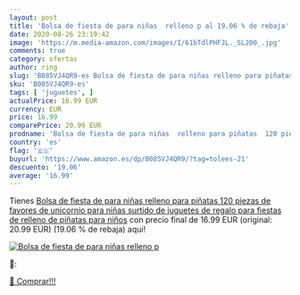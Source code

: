```yaml
---
layout: post
title: 'Bolsa de fiesta de para niñas  relleno p al 19.06 % de rebaja'
date: 2020-08-26 23:19:42
image: 'https://m.media-amazon.com/images/I/61bTdlPHFJL._SL200_.jpg'
comments: true
category: ofertas
author: ring
slug: 'B085VJ4QR9-es Bolsa de fiesta de para niñas relleno para piñatas 120...'
sku: 'B085VJ4QR9-es'
tags: [ 'juguetes', ]
actualPrice: 16.99 EUR
currency: EUR
price: 16.99
comparePrice: 20.99 EUR
prodname: 'Bolsa de fiesta de para niñas  relleno para piñatas  120 piezas de favores de unicornio para niñas  surtido de juguetes de regalo para fiestas de relleno de piñatas para niños'
country: 'es'
flag: '🇪🇸'
buyurl: 'https://www.amazon.es/dp/B085VJ4QR9/?tag=tolees-21'
descuento: '19.06'
average: '16.99'
---
```


Tienes [Bolsa de fiesta de para niñas  relleno para piñatas  120 piezas de favores de unicornio para niñas  surtido de juguetes de regalo para fiestas de relleno de piñatas para niños](https://www.amazon.es/dp/B085VJ4QR9/?tag=tolees-21) con precio final de  16.99 EUR (original: 20.99 EUR) (19.06 %  de rebaja) aqui!

[![Bolsa de fiesta de para niñas  relleno p](https://m.media-amazon.com/images/I/61bTdlPHFJL._SL200_.jpg)](https://www.amazon.es/dp/B085VJ4QR9/?tag=tolees-21)

🔎:


[🛒 Comprar!!!](https://www.amazon.es/dp/B085VJ4QR9/?tag=tolees-21)
